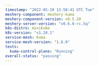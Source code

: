 ```yaml
---
timestamp: "2022-05-10 12:58:41 UTC Tue"
meshery-component: meshery-kuma
meshery-component-version: v0.5.20
meshery-server-version: "v0.6.0-rc.5q"
k8s-distro: minikube
k8s-version: "v1.20.1"
service-mesh: Kuma
service-mesh-version: "1.6.0"
tests:
  kuma-control-plane: "Running"
overall-status: "passing"
---
```

